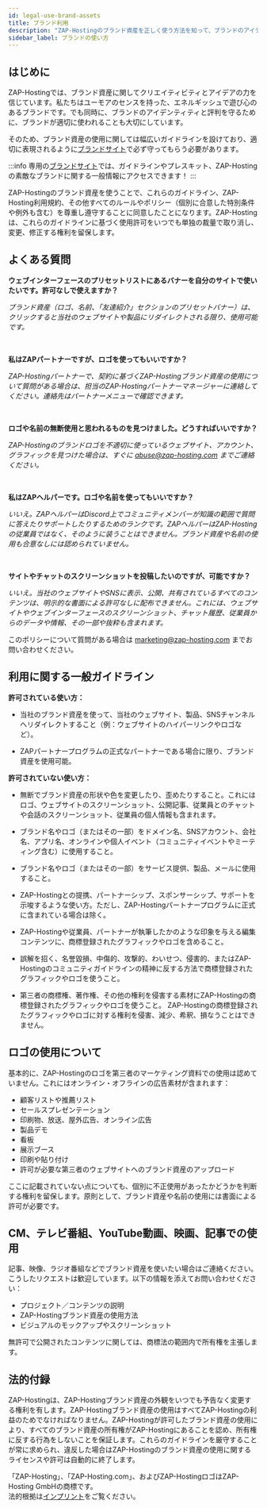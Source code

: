 ```yaml
---
id: legal-use-brand-assets
title: ブランド利用
description: "ZAP-Hostingのブランド資産を正しく使う方法を知って、ブランドのアイデンティティと評判を守りつつパートナーシップをアピールしよう → 今すぐ詳しくチェック"
sidebar_label: ブランドの使い方
---
```


## はじめに

ZAP-Hostingでは、ブランド資産に関してクリエイティビティとアイデアの力を信じています。私たちはユーモアのセンスを持った、エネルギッシュで遊び心のあるブランドです。でも同時に、ブランドのアイデンティティと評判を守るために、ブランドが適切に使われることも大切にしています。

そのため、ブランド資産の使用に関しては幅広いガイドラインを設けており、適切に表現されるように[ブランドサイト](https://zap-hosting.com/branding)で必ず守ってもらう必要があります。

:::info
専用の[ブランドサイト](https://zap-hosting.com/branding)では、ガイドラインやプレスキット、ZAP-Hostingの素敵なブランドに関する一般情報にアクセスできます！
:::

ZAP-Hostingのブランド資産を使うことで、これらのガイドライン、ZAP-Hosting利用規約、その他すべてのルールやポリシー（個別に合意した特別条件や例外も含む）を尊重し遵守することに同意したことになります。ZAP-Hostingは、これらのガイドラインに基づく使用許可をいつでも単独の裁量で取り消し、変更、修正する権利を留保します。



## よくある質問

**ウェブインターフェースのプリセットリストにあるバナーを自分のサイトで使いたいです。許可なしで使えますか？**

*ブランド資産（ロゴ、名前、「友達紹介」セクションのプリセットバナー）は、クリックすると当社のウェブサイトや製品にリダイレクトされる限り、使用可能です。*

<br/>

**私はZAPパートナーですが、ロゴを使ってもいいですか？**

*ZAP-Hostingパートナーで、契約に基づくZAP-Hostingブランド資産の使用について質問がある場合は、担当のZAP-Hostingパートナーマネージャーに連絡してください。連絡先はパートナーメニューで確認できます。*

<br/>

**ロゴや名前の無断使用と思われるものを見つけました。どうすればいいですか？**

*ZAP-Hostingのブランドロゴを不適切に使っているウェブサイト、アカウント、グラフィックを見つけた場合は、すぐに abuse@zap-hosting.com までご連絡ください。*

<br/>

**私はZAPヘルパーです。ロゴや名前を使ってもいいですか？**

*いいえ。ZAPヘルパーはDiscord上でコミュニティメンバーが知識の範囲で質問に答えたりサポートしたりするためのランクです。ZAPヘルパーはZAP-Hostingの従業員ではなく、そのように装うことはできません。ブランド資産や名前の使用も合意なしには認められていません。*

<br/>

**サイトやチャットのスクリーンショットを投稿したいのですが、可能ですか？**

*いいえ。当社のウェブサイトやSNSに表示、公開、共有されているすべてのコンテンツは、明示的な書面による許可なしに配布できません。これには、ウェブサイトやウェブインターフェースのスクリーンショット、チャット履歴、従業員からのデータや情報、その一部や抜粋も含まれます。*

このポリシーについて質問がある場合は marketing@zap-hosting.com までお問い合わせください。


## 利用に関する一般ガイドライン

**許可されている使い方：**

- 当社のブランド資産を使って、当社のウェブサイト、製品、SNSチャンネルへリダイレクトすること（例：ウェブサイトのハイパーリンクやロゴなど）。

- ZAPパートナープログラムの正式なパートナーである場合に限り、ブランド資産を使用可能。

**許可されていない使い方：**

- 無断でブランド資産の形状や色を変更したり、歪めたりすること。これにはロゴ、ウェブサイトのスクリーンショット、公開記事、従業員とのチャットや会話のスクリーンショット、従業員の個人情報も含まれます。

- ブランド名やロゴ（またはその一部）をドメイン名、SNSアカウント、会社名、アプリ名、オンラインや個人イベント（コミュニティイベントやミーティング含む）に使用すること。

- ブランド名やロゴ（またはその一部）をサービス提供、製品、メールに使用すること。

- ZAP-Hostingとの提携、パートナーシップ、スポンサーシップ、サポートを示唆するような使い方。ただし、ZAP-Hostingパートナープログラムに正式に含まれている場合は除く。

- ZAP-Hostingや従業員、パートナーが執筆したかのような印象を与える編集コンテンツに、商標登録されたグラフィックやロゴを含めること。

- 誤解を招く、名誉毀損、中傷的、攻撃的、わいせつ、侵害的、またはZAP-Hostingのコミュニティガイドラインの精神に反する方法で商標登録されたグラフィックやロゴを使うこと。

- 第三者の商標権、著作権、その他の権利を侵害する素材にZAP-Hostingの商標登録されたグラフィックやロゴを使うこと。
ZAP-Hostingの商標登録されたグラフィックやロゴに対する権利を侵害、減少、希釈、損なうことはできません。

## ロゴの使用について

基本的に、ZAP-Hostingのロゴを第三者のマーケティング資料での使用は認めていません。これにはオンライン・オフラインの広告素材が含まれます：

- 顧客リストや推薦リスト
- セールスプレゼンテーション
- 印刷物、放送、屋外広告、オンライン広告
- 製品デモ
- 看板
- 展示ブース
- 印刷や貼り付け
- 許可が必要な第三者のウェブサイトへのブランド資産のアップロード

ここに記載されていない点についても、個別に不正使用があったかどうかを判断する権利を留保します。原則として、ブランド資産や名前の使用には書面による許可が必要です。

## CM、テレビ番組、YouTube動画、映画、記事での使用

記事、映像、ラジオ番組などでブランド資産を使いたい場合はご連絡ください。こうしたリクエストは歓迎しています。以下の情報を添えてお問い合わせください：

- プロジェクト／コンテンツの説明
- ZAP-Hostingブランド資産の使用方法
- ビジュアルのモックアップやスクリーンショット

無許可で公開されたコンテンツに関しては、商標法の範囲内で所有権を主張します。

## 法的付録

ZAP-Hostingは、ZAP-Hostingブランド資産の外観をいつでも予告なく変更する権利を有します。ZAP-Hostingブランド資産の使用はすべてZAP-Hostingの利益のためでなければなりません。ZAP-Hostingが許可したブランド資産の使用により、すべてのブランド資産の所有権がZAP-Hostingにあることを認め、所有権に反する行為をしないことを保証します。これらのガイドラインを厳守することが常に求められ、違反した場合はZAP-Hostingのブランド資産の使用に関するライセンスや許可は自動的に終了します。

「ZAP-Hosting」、「ZAP-Hosting.com」、およびZAP-HostingロゴはZAP-Hosting GmbHの商標です。  
法的根拠は[インプリント](https://zap-hosting.com/en/imprint/)をご覧ください。